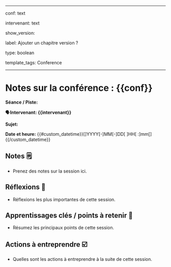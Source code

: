 
---

conf: text

intervenant: text

show_version:

  label: Ajouter un chapitre version ?

  type: boolean

template_tags: Conference

---
# Notes sur la conférence : **{{conf}}**


**Séance / Piste:** 

:speaking_head:**Intervenant: {{intervenant}}** 

**Sujet:** 

**Date et heure:** {{#custom_datetime}}[]YYYY[-]MM[-]DD[ ]HH[ :]mm[]{{/custom_datetime}}

## Notes :spiral_notepad:
- Prenez des notes sur la session ici.

## Réflexions :thinking:
- Réflexions les plus importantes de cette session.

## Apprentissages clés / points à retenir :floppy_disk:
- Résumez les principaux points de cette session.

## Actions à entreprendre ☑️
- Quelles sont les actions à entreprendre à la suite de cette session.



